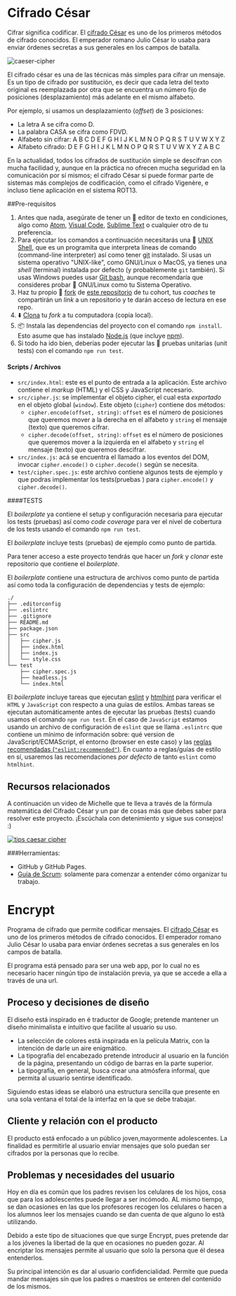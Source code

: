 # Cifrado César

Cifrar significa codificar. El [cifrado César](https://en.wikipedia.org/wiki/Caesar_cipher) es uno de los primeros métodos de cifrado conocidos. El emperador romano Julio César lo usaba para enviar órdenes secretas a sus generales en los campos de batalla.

![caeser-cipher](https://upload.wikimedia.org/wikipedia/commons/thumb/2/2b/Caesar3.svg/2000px-Caesar3.svg.png)

El cifrado césar es una de las técnicas más simples para cifrar un mensaje. Es un tipo de cifrado por sustitución, es decir que cada letra del texto original es reemplazada por otra que se encuentra un número fijo de posiciones (desplazamiento) más adelante en el mismo alfabeto.

Por ejemplo, si usamos un desplazamiento (_offset_) de 3 posiciones:

- La letra A se cifra como D.
- La palabra CASA se cifra como FDVD.
- Alfabeto sin cifrar: A B C D E F G H I J K L M N O P Q R S T U V W X Y Z
- Alfabeto cifrado: D E F G H I J K L M N O P Q R S T U V W X Y Z A B C

En la actualidad, todos los cifrados de sustitución simple se descifran con mucha facilidad y, aunque en la práctica no ofrecen mucha seguridad en la comunicación por sí mismos; el cifrado César sí puede formar parte de sistemas más complejos de codificación, como el cifrado Vigenère, e incluso tiene aplicación en el sistema ROT13.

##Pre-requisitos

1. Antes que nada, asegúrate de tener un :pencil: editor de texto en
   condiciones, algo como [Atom](https://atom.io/),
   [Visual Code](https://code.visualstudio.com/), [Sublime Text](https://www.sublimetext.com) o cualquier otro de tu preferencia.
2. Para ejecutar los comandos a continuación necesitarás una :shell:
   [UNIX Shell](https://github.com/Laboratoria/curricula-js/tree/v2.x/topics/shell),
   que es un programita que interpreta líneas de comando (command-line
   interpreter) así como tener [git](https://github.com/Laboratoria/curricula-js/tree/v2.x/topics/scm/01-git)
   instalado. Si usas un sistema operativo "UNIX-like", como GNU/Linux o MacOS,
   ya tienes una _shell_ (terminal) instalada por defecto (y probablemente `git`
   también). Si usas Windows puedes usar [Git bash](https://git-scm.com/download/win),
   aunque recomendaría que consideres probar :penguin: GNU/Linux como tu Sistema Operativo.
3. Haz tu propio :fork_and_knife: [fork](https://help.github.com/articles/fork-a-repo/)
   de [ este repositorio](https://github.com/Laboratoria/cdmx-2019-01-bc-core-am-cipher) de tu cohort, tus _coaches_ te compartirán un _link_ a un repositorio y te
   darán acceso de lectura en ese repo.
4. :arrow_down: [Clona](https://help.github.com/articles/cloning-a-repository/)
   tu _fork_ a tu computadora (copia local).
5. 📦 Instala las dependencias del proyecto con el comando `npm
   install`. Esto asume que has instalado [Node.js](https://nodejs.org/) (que
   incluye [npm](https://docs.npmjs.com/)).
6. Si todo ha ido bien, deberías poder ejecutar las :traffic_light:
   pruebas unitarias (unit tests) con el comando `npm run test`.

#### Scripts / Archivos

  * `src/index.html`: este es el punto de entrada a la aplicación. Este archivo
    contiene el _markup_ (HTML) y el CSS y JavaScript necesario.
  * `src/cipher.js`: se implementar el objeto cipher, el cual esta
    _exportado_ en el objeto global (`window`). Este objeto (`cipher`) contiene dos métodos:
    - `cipher.encode(offset, string)`: `offset` es el número de posiciones que
      queremos mover a la derecha en el alfabeto y `string` el mensaje (texto)
      que queremos cifrar.
    - `cipher.decode(offset, string)`: `offset` es el número de posiciones que
      queremos mover a la izquierda en el alfabeto y `string` el mensaje
      (texto) que queremos descifrar.
  * `src/index.js`: acá se encuentra el llamado a los eventos del DOM, invocar `cipher.encode()`
    o `cipher.decode()` según se necesita.
  * `test/cipher.spec.js`: este archivo contiene algunos tests de ejemplo y que podras implementar los tests(pruebas ) para `cipher.encode()` y `cipher.decode()`.

####TESTS

 El _boilerplate_ ya contiene el
setup y configuración necesaria para ejecutar los tests (pruebas) así como _code
coverage_ para ver el nivel de cobertura de los tests usando el comando `npm run
test`.

El _boilerplate_ incluye tests (pruebas) de ejemplo como punto de partida.

Para tener acceso a este proyecto tendrás que hacer un _fork_ y _clonar_ este
repositorio que contiene el _boilerplate_.

El _boilerplate_ contiene una estructura de archivos como punto de partida así
como toda la configuración de dependencias y tests de ejemplo:

```text
./
├── .editorconfig
├── .eslintrc
├── .gitignore
├── README.md
├── package.json
├── src
│   ├── cipher.js
│   ├── index.html
│   ├── index.js
│   └── style.css
└── test
    ├── cipher.spec.js
    ├── headless.js
    └── index.html
```

El _boilerplate_ incluye tareas que ejecutan [eslint](https://eslint.org/) y
[htmlhint](https://github.com/yaniswang/HTMLHint) para verificar el `HTML` y
`JavaScript` con respecto a una guías de estilos. Ambas tareas se ejecutan
automáticamente antes de ejecutar las pruebas (tests) cuando usamos el comando
`npm run test`. En el caso de `JavaScript` estamos usando un archivo de
configuración de `eslint` que se llama `.eslintrc` que contiene un mínimo de
información sobre: qué version de JavaScript/ECMAScript, el
entorno (browser en este caso) y las [reglas recomendadas (`"eslint:recommended"`)](https://eslint.org/docs/rules/).
En cuanto a reglas/guías de estilo en sí,
usaremos las recomendaciones _por defecto_ de tanto `eslint` como `htmlhint`.


## Recursos relacionados

A continuación un video de Michelle que te lleva a través de la fórmula
matemática del Cifrado César y un par de cosas más que debes saber para
resolver este proyecto. ¡Escúchala con detenimiento y sigue sus consejos! :)

[![tips caesar cipher](https://img.youtube.com/vi/zd8eVrXhs7Y/0.jpg)](https://www.youtube.com/watch?v=zd8eVrXhs7Y)

###Herramientas:
- GitHub y GitHub Pages.
- [Guía de Scrum](https://www.scrumguides.org/docs/scrumguide/v1/scrum-guide-es.pdf): solamente para comenzar a entender cómo organizar tu trabajo.


# Encrypt

Programa de cifrado que permite codificar mensajes. El [cifrado César](https://en.wikipedia.org/wiki/Caesar_cipher) es uno de los primeros métodos de cifrado conocidos. El emperador romano Julio César lo usaba para enviar órdenes secretas a sus generales en los campos de batalla.

El programa está pensado para ser una web app, por  lo cual no es necesario hacer ningún tipo de instalación previa, ya que se accede a ella a través de una url.

## Proceso y decisiones de diseño

El diseño está inspirado en é traductor de Google; pretende mantener un diseño minimalista e intuitivo que facilite al usuario su uso.
* La selección de colores está inspirada en la película Matrix, con  la intención de darle un aire enigmático.
* La tipografía del encabezado pretende introducir al usuario en la función de la página, presentando un código de barras en la parte superior.
* La tipografía, en general, busca crear una atmósfera informal, que permita al usuario sentirse identificado.

Siguiendo estas ideas se elaboró una estructura sencilla que presente en una sola ventana el total de la interfaz en la que se debe trabajar.

## Cliente y relación con el producto

El producto está enfocado a un público joven,mayormente adolescentes. La finalidad es permitirle al usuario enviar mensajes que solo puedan ser cifrados por la personas que lo recibe.

## Problemas y necesidades del usuario

Hoy en día es común que los padres revisen los celulares de los hijos, cosa que para los adolescentes puede llegar a ser incómodo. AL mismo tiempo, se dan ocasiones en las que los profesores recogen los celulares o hacen a los alumnos leer los mensajes cuando se dan cuenta de que alguno lo està utilizando.

Debido a este tipo de situaciones que que surge Encrypt, pues pretende dar a los jóvenes la libertad de la que en ocasiones no pueden gozar. Al encriptar los mensajes permite al usuario que solo la persona que él desea entenderlos.

Su principal intención es dar al usuario confidencialidad. Permite que pueda mandar mensajes sin que los padres o maestros se enteren del contenido de los mismos.
